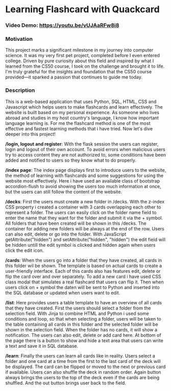 # Learning Flashcard with Quackcard

### Video Demo: https://youtu.be/vUJAaRFw8i8

### Motivation
This project marks a significant milestone in my journey into computer science. It was my very first pet project, completed before I even entered college. Driven by pure curiosity about this field and inspired by what I learned from the CS50 course, I took on the challenge and brought it to life. I'm truly grateful for the insights and foundation that the CS50 course provided—it sparked a passion that continues to guide me today.

### Description
This is a web-based application that uses Python, SQL, HTML, CSS and Javascript which helps users to make flashcards and learn effectively. The website is built based on my personal experience. As someone who lives abroad and studies in my host country's language, I know how important language learning is. For me the flashcard method is one of the most effective and fastest learning methods that i have tried. Now let's dive deeper into this project!

**/login, logout and register**: With the flask session the users can register, login and logout of their own account. To avoid errors when malicious users try to access content they are not authorized to, some conditions have been added and notified to users so they know what to do properly.

**/index page**: The index page displays first to introduce users to the website, the method of learning with flashcards and some suggestions for using the website most effectively. Here i have used an available class of bootstrap accordion-flush to avoid showing the users too much information at once, but the users can still follow the content of the website.

**/decks**: First the users must create a new folder in /decks. With the z-index CSS property i created a container with 3 cards overlapping each other to represent a folder. The users can easily click on the folder name field to enter the name that they want for the folder and submit it via the + symbol. All folders that have been created will be shown in this /decks. The container for adding new folders will be always at the end of the row. Users can also edit, delete or go into the folder. With JavaScript getAttribute("hidden") and setAttribute("hidden", "hidden") the edit field will be hidden untill the edit symbol is clicked and hidden again when users click the edit icon.

**/cards**: When the users go into a folder that they have created, all cards in this folder wil be shown. The template is based on actual cards to create a user-friendly interface. Each of this cards also has features edit, delete or flip the card over and over separately. To add a new card i have used CSS class modal that simulates a real flashcard that users can flip it. Then when users click on + symbol the daten will be sent to Python and inserted into the SQL database or updated when users want to edit.

**/list**: Here provides users a table template to have an overview of all cards that they have created. First the users should select a folder from the selection field. With Jinja to combine HTML and Python i used some conditions and loop, so that when selecting a folder, users will be taken to the table containing all cards in this folder and the selected folder will be shown in the selection field. When the folder has no cards, it will show a notification. The users can also edit, delete or add card here. At bottom of the page there is a button to show and hide a text area that users can write a text and save it in SQL database.

**/learn**: Finally the users can learn all cards like in reality. Users select a folder and one card at a time from the first to the last card of the deck will be displayed. The card can be flipped or moved to the next or previous card if available. Users can also shuffle the deck in random order. Again button always brings the users to the top of the deck even if the cards are being shuffled. And the out button brings user back to the  field.
